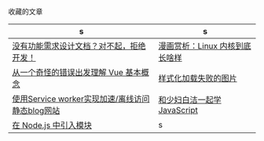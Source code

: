 收藏的文章

|s|s|
|---|---|
|[没有功能需求设计文档？对不起，拒绝开发！](http://blog.jobbole.com/110645/)|[漫画赏析：Linux 内核到底长啥样](http://blog.jobbole.com/110581/)|
|[从一个奇怪的错误出发理解 Vue 基本概念](https://zhuanlan.zhihu.com/p/25486761#tipjar)|[样式化加载失败的图片](http://web.jobbole.com/90430/)|
|[使用Service worker实现加速/离线访问静态blog网站](http://web.jobbole.com/90421/)|[和少妇白洁一起学JavaScript](https://segmentfault.com/a/1190000008449808)|
|[在 Node.js 中引入模块](http://huziketang.com/blog/posts/detail?postId=58eaf471a58c240ae35bb8e3)|s|
